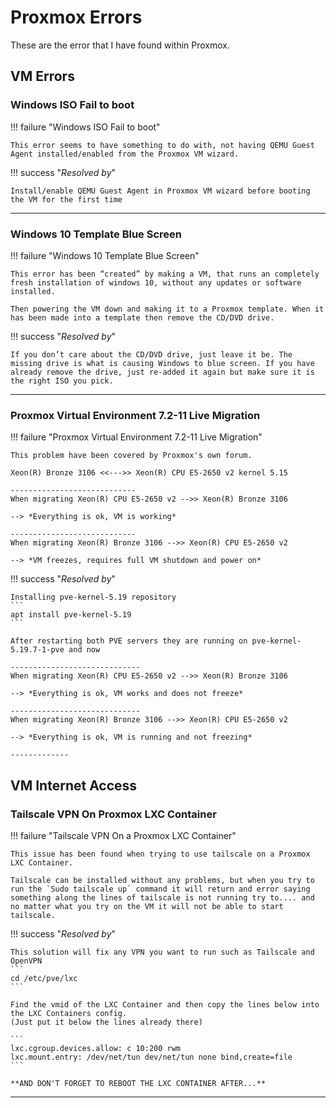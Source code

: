 
# Proxmox Errors
These are the error that I have found within Proxmox.

## VM Errors 

### Windows ISO Fail to boot

!!! failure "Windows ISO Fail to boot"

    This error seems to have something to do with, not having QEMU Guest Agent installed/enabled from the Proxmox VM wizard.

!!! success "*Resolved by*"

    Install/enable QEMU Guest Agent in Proxmox VM wizard before booting the VM for the first time

----------------------------
### Windows 10 Template Blue Screen
!!! failure "Windows 10 Template Blue Screen"

    This error has been “created” by making a VM, that runs an completely fresh installation of windows 10, without any updates or software installed. 
    
    Then powering the VM down and making it to a Proxmox template. When it has been made into a template then remove the CD/DVD drive. 

!!! success "*Resolved by*"

    If you don’t care about the CD/DVD drive, just leave it be. The missing drive is what is causing Windows to blue screen. If you have already remove the drive, just re-added it again but make sure it is the right ISO you pick.

----------------------------
### Proxmox Virtual Environment 7.2-11 Live Migration
!!! failure "Proxmox Virtual Environment 7.2-11 Live Migration"

    This problem have been covered by Proxmox's own forum.

    Xeon(R) Bronze 3106 <<--->> Xeon(R) CPU E5-2650 v2 kernel 5.15

    ----------------------------
    When migrating Xeon(R) CPU E5-2650 v2 -->> Xeon(R) Bronze 3106 

    --> *Everything is ok, VM is working*

    ----------------------------
    When migrating Xeon(R) Bronze 3106 -->> Xeon(R) CPU E5-2650 v2 

    --> *VM freezes, requires full VM shutdown and power on*

!!! success "*Resolved by*"
    
    Installing pve-kernel-5.19 repository
    ```
    apt install pve-kernel-5.19
    ```

    After restarting both PVE servers they are running on pve-kernel-5.19.7-1-pve and now

    -----------------------------
    When migrating Xeon(R) CPU E5-2650 v2 -->> Xeon(R) Bronze 3106 

    --> *Everything is ok, VM works and does not freeze*

    -----------------------------
    When migrating Xeon(R) Bronze 3106 -->> Xeon(R) CPU E5-2650 v2 

    --> *Everything is ok, VM is running and not freezing*

    -------------

## VM Internet Access

### Tailscale VPN On Proxmox LXC Container
!!! failure "Tailscale VPN On a Proxmox LXC Container"

    This issue has been found when trying to use tailscale on a Proxmox LXC Container. 

    Tailscale can be installed without any problems, but when you try to run the `Sudo tailscale up` command it will return and error saying something along the lines of tailscale is not running try to.... and no matter what you try on the VM it will not be able to start tailscale.

!!! success "*Resolved by*"
    
    This solution will fix any VPN you want to run such as Tailscale and OpenVPN
    ```
    cd /etc/pve/lxc
    ```

    Find the vmid of the LXC Container and then copy the lines below into the LXC Containers config.
    (Just put it below the lines already there)

    ```
    lxc.cgroup.devices.allow: c 10:200 rwm 
    lxc.mount.entry: /dev/net/tun dev/net/tun none bind,create=file
    ```

    **AND DON'T FORGET TO REBOOT THE LXC CONTAINER AFTER...**

---------------------------

